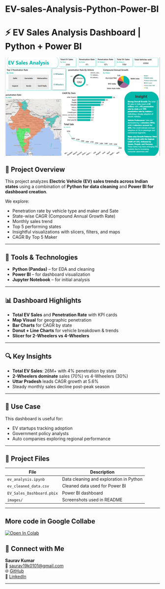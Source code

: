 # EV-sales-Analysis-Python-Power-BI


# ⚡ EV Sales Analysis Dashboard | Python + Power BI

![Dashboard Preview](https://github.com/saurav190101/EV-sales-Analysis_Python-Power-BI/blob/main/Screenshot%202025-05-17%20164005.png)

## 📌 Project Overview

This project analyzes **Electric Vehicle (EV) sales trends across Indian states** using a combination of **Python for data cleaning** and **Power BI for dashboard creation**.

We explore:
- Penetration rate by vehicle type and maker and Sate
- State-wise CAGR (Compound Annual Growth Rate)
- Monthly sales trend
- Top 5 performing states
- Insightful visualizations with slicers, filters, and maps
- CAGR By Top 5 Maker

---

## 🔧 Tools & Technologies

- **Python (Pandas)** – for EDA and cleaning
- **Power BI** – for dashboard visualization
- **Jupyter Notebook** – for initial analysis


---

## 📊 Dashboard Highlights

- **Total EV Sales** and **Penetration Rate** with KPI cards  
- **Map Visual** for geographic penetration  
- **Bar Charts** for CAGR by state  
- **Donut + Line Charts** for vehicle breakdown & trends  
- **Slicer for 2-Wheelers vs 4-Wheelers**



---

## 🔍 Key Insights

- **Total EV Sales**: 26M+ with 4% penetration by state
- **2-Wheelers dominate** sales (70%) vs 4-Wheelers (30%)
- **Uttar Pradesh** leads CAGR growth at 5.6%
- Steady monthly sales decline post-peak season

---

## 🧠 Use Case

This dashboard is useful for:
- EV startups tracking adoption
- Government policy analysts
- Auto companies exploring regional performance

---

## 📁 Project Files

| File | Description |
|------|-------------|
| `ev_analysis.ipynb` | Data cleaning and exploration in Python |
| `ev_cleaned_data.csv` | Cleaned data used for Power BI |
| `EV_Sales_Dashboard.pbix` | Power BI dashboard |
| `images/` | Screenshots used in README |

---
## More code in Google Collabe
[![Open In Colab](https://colab.research.google.com/assets/colab-badge.svg)](https://colab.research.google.com/drive/1Pg-cZsk8Yt6k1z6sLnUFR7-KJdwIyid9?usp=sharing)

## 🔗 Connect with Me

**Saurav Kumar**  
📧 saurav19k0101@gmail.com  
🌐 [GitHub](https://github.com/saurav190101)  
🔗 [LinkedIn](https://www.linkedin.com/in/saurav-kumar-3972522b0/)  

---

